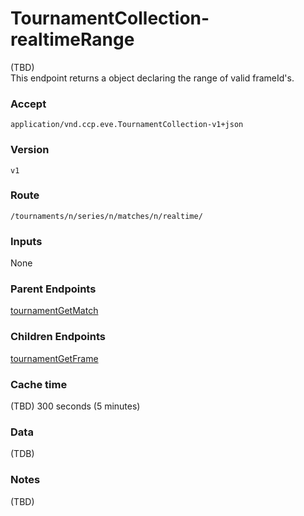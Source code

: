 # TournamentCollection-realtimeRange
(TBD)  
This endpoint returns a object declaring the range of valid frameId's.

### Accept
`application/vnd.ccp.eve.TournamentCollection-v1+json`

### Version
`v1`

### Route
`/tournaments/n/series/n/matches/n/realtime/`

### Inputs
None

### Parent Endpoints
[tournamentGetMatch](tournamentGetMatch.md)

### Children Endpoints
[tournamentGetFrame](tournamentGetFrame.md)

### Cache time

(TBD) 300 seconds (5 minutes)

### Data
(TDB)        
        		
### Notes
(TBD)

